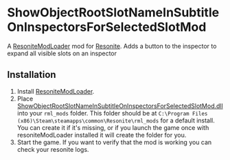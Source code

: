 ﻿# ShowObjectRootSlotNameInSubtitleOnInspectorsForSelectedSlotMod

A [ResoniteModLoader](https://github.com/resonite-modding-group/resoniteModLoader) mod for [Resonite](https://resonite.com/). Adds a button to the inspector to expand all visible slots on an inspector

## Installation
1. Install [ResoniteModLoader](https://github.com/resonite-modding-group/resoniteModLoader).
1. Place [ShowObjectRootSlotNameInSubtitleOnInspectorsForSelectedSlotMod.dll](https://github.com/badhaloninja/ShowObjectRootSlotNameInSubtitleOnInspectorsForSelectedSlotMod/releases/latest/download/ShowObjectRootSlotNameInSubtitleOnInspectorsForSelectedSlotMod.dll) into your `rml_mods` folder. This folder should be at `C:\Program Files (x86)\Steam\steamapps\common\Resonite\rml_mods` for a default install. You can create it if it's missing, or if you launch the game once with resoniteModLoader installed it will create the folder for you.
1. Start the game. If you want to verify that the mod is working you can check your resonite logs.
